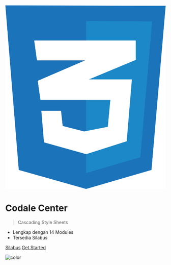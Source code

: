 ![logo](../assets/icons/logo-css.svg ':size=100x100')
# **Codale Center**

> Cascading Style Sheets

- Lengkap dengan 14 Modules
- Tersedia Silabus

[Silabus](/css/silabus.md)   [Get Started](#pengenalan)

![color](#f2f2f2)